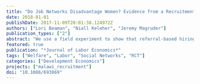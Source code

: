 ```yaml
---
title: "Do Job Networks Disadvantage Women? Evidence from a Recruitment Experiment in Malawi"
date: 2018-01-01
publishDate: 2017-11-09T20:01:38.124972Z
authors: ["Lori Beaman", "Niall Keleher", "Jeremy Magruder"]
publication_types: ["2"]
abstract: "We use a field experiment to show that referral-based hiring has the potential to disadvantage qualified women, highlighting another potential channel behind gender disparities in the labor market. Through a recruitment drive for a firm in Malawi, we look at men's and women's referral choices under different incentives and constraints. We find that men systematically refer few women, despite being able to refer qualified women when explicitly asked for female candidates. Performance pay also did not alter men's tendencies to refer men. In addition, women did not refer enough high-quality women to offset men's behavior."
featured: true
publication: "*Journal of Labor Economics*"
tags: ["Welfare", "Labor", "Social Networks", "RCT"]
categories: ["Development Economics"]
projects: ["malawi_recruitment"]
doi: "10.1086/693869"
---
```



